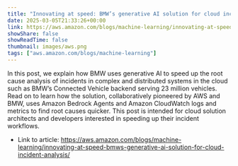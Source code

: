 ```yaml
---
title: "Innovating at speed: BMW’s generative AI solution for cloud incident analysis"
date: 2025-03-05T21:33:26+00:00
link: https://aws.amazon.com/blogs/machine-learning/innovating-at-speed-bmws-generative-ai-solution-for-cloud-incident-analysis/
showShare: false
showReadTime: false
thumbnail: images/aws.png
tags: ["aws.amazon.com/blogs/machine-learning"]
---
```

In this post, we explain how BMW uses generative AI to speed up the root cause analysis of incidents in complex and distributed systems in the cloud such as BMW’s Connected Vehicle backend serving 23 million vehicles. Read on to learn how the solution, collaboratively pioneered by AWS and BMW, uses Amazon Bedrock Agents and Amazon CloudWatch logs and metrics to find root causes quicker. This post is intended for cloud solution architects and developers interested in speeding up their incident workflows.

- Link to article: https://aws.amazon.com/blogs/machine-learning/innovating-at-speed-bmws-generative-ai-solution-for-cloud-incident-analysis/
